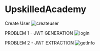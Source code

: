 # UpskilledAcademy

Create User
![createuser](https://user-images.githubusercontent.com/49251756/213860220-d59ab2a5-4e88-4347-a679-b55de6ce5b9d.PNG)


PROBLEM 1 - JWT GENERATION
![login](https://user-images.githubusercontent.com/49251756/213860229-2b8cecff-a262-41e7-87f8-9f553ab06fff.PNG)


PROBLEM 2 - JWT EXTRACTION
![getInfo](https://user-images.githubusercontent.com/49251756/213860254-d97cb2f7-e5a2-4649-816f-4ca98b723431.PNG)
